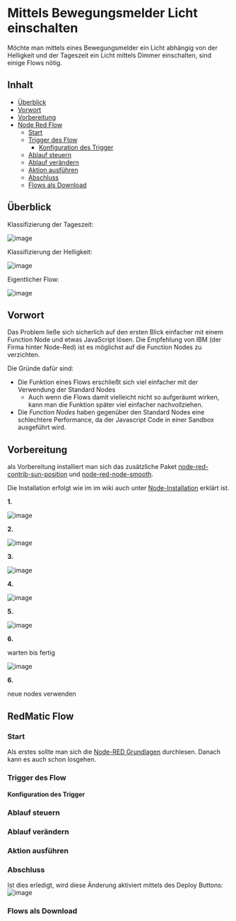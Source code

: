# Mittels Bewegungsmelder Licht einschalten

Möchte man mittels eines Bewegungsmelder ein Licht abhängig von der Helligkeit und der Tageszeit ein Licht mittels Dimmer einschalten, sind einige Flows nötig.

## Inhalt
  - [Überblick](#Überblick)
  - [Vorwort](#Vorwort)
  - [Vorbereitung](#Vorbereitung)
  - [Node Red Flow](#node-red-flow)
    - [Start](#start)
    - [Trigger des Flow](#trigger-des-flow)
      - [Konfiguration des Trigger](#konfiguration-des-trigger)
    - [Ablauf steuern](#ablauf-steuern)
    - [Ablauf verändern](#ablauf-verandern)
    - [Aktion ausführen](#aktion-ausfuhren)
    - [Abschluss](#abschluss)
    - [Flows als Download](#flows-als-download)

## Überblick

Klassifizierung der Tageszeit:

![image](https://user-images.githubusercontent.com/12692680/48412589-66e76300-e745-11e8-9844-e8ee0e183d14.png)

Klassifizierung der Helligkeit:

![image](https://user-images.githubusercontent.com/12692680/48420297-5d1c2a80-e75a-11e8-91ad-cb8a1096b751.png)

Eigentlicher Flow:

![image](https://user-images.githubusercontent.com/12692680/48420338-77ee9f00-e75a-11e8-89ee-c6417cfa5d26.png)


## Vorwort

Das Problem ließe sich sicherlich auf den ersten Blick einfacher mit einem Function Node und etwas JavaScript lösen. Die Empfehlung von IBM (der Firma hinter Node-Red) ist es möglichst auf die Function Nodes zu verzichten.

Die Gründe dafür sind:
 - Die Funktion eines Flows erschließt sich viel einfacher mit der Verwendung der Standard Nodes
    - Auch wenn die Flows damit vielleicht nicht so aufgeräumt wirken, kann man die Funktion später viel einfacher nachvollziehen.
 - Die *Function Nodes* haben gegenüber den Standard Nodes eine schlechtere Performance, da der Javascript Code in einer Sandbox ausgeführt wird.

## Vorbereitung

als Vorbereitung installiert man sich das zusätzliche Paket [node-red-contrib-sun-position](https://flows.nodered.org/node/node-red-contrib-sun-position) und [node-red-node-smooth](https://flows.nodered.org/node/node-red-node-smooth).

Die Installation erfolgt wie im im wiki auch unter [Node-Installation](https://github.com/hobbyquaker/RedMatic/wiki/Node-Installation) erklärt ist.

**1.**

  ![image](https://user-images.githubusercontent.com/12692680/48411467-e2dfac00-e741-11e8-946f-b1ba41162746.png)

**2.**

  ![image](https://user-images.githubusercontent.com/12692680/48411498-f68b1280-e741-11e8-8378-dee025c590bd.png)

**3.**

  ![image](https://user-images.githubusercontent.com/12692680/48411538-14f10e00-e742-11e8-9809-adb46df1247f.png)

**4.**

  ![image](https://user-images.githubusercontent.com/12692680/48411571-2d612880-e742-11e8-92b2-01065c2fee87.png)

**5.**

  ![image](https://user-images.githubusercontent.com/12692680/48411607-4c5fba80-e742-11e8-8f29-07af8708aeb4.png)

**6.**

  warten bis fertig

  ![image](https://user-images.githubusercontent.com/12692680/48411664-79ac6880-e742-11e8-9f83-9f74eca08148.png)

**6.**

neue nodes verwenden


## RedMatic Flow
### Start
Als erstes sollte man sich die [Node-RED Grundlagen](Node-RED) durchlesen. Danach kann es auch schon losgehen.

### Trigger des Flow

#### Konfiguration des Trigger

### Ablauf steuern

### Ablauf verändern

### Aktion ausführen

### Abschluss
Ist dies erledigt, wird diese Änderung aktiviert mittels des Deploy Buttons:    
![image](https://user-images.githubusercontent.com/12692680/44590937-962caa80-a7bc-11e8-9df3-592da55d8098.png)

### Flows als Download
